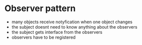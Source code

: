 # Observer pattern

* many objects receive notyfication when one object changes
* the subject doesnt need to know anything about the observers
* the subject gets interface from the observers
* observers have to be registered 
